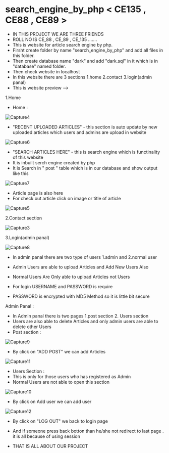 # search_engine_by_php < CE135 , CE88 , CE89 >
- IN THIS PROJECT WE ARE THREE FRIENDS 
- ROLL NO IS CE_88 , CE_89 , CE_135 .......
- This is website for article search engine by php.
- Firsht create folder by name "search_engine_by_php" and add all files in this folder. 
- Then create database name "dark" and add "dark.sql" in it which is in "database" named folder.
- Then check website in localhost
- In this website there are 3 sections 1.home 2.contact 3.login(admin panal)
- This is website preview -->

1.Home
- Home :

![Capture4](https://user-images.githubusercontent.com/86519206/124766359-b2993d00-deeb-11eb-99c4-f1452aed2c88.PNG)


- "RECENT UPLOADED ARTICLES" - this section is auto update by new uploaded articles which users and admins are upload in website

![Capture6](https://user-images.githubusercontent.com/86519206/124767414-a661af80-deec-11eb-8553-1504a9856e5c.PNG)

- "SEARCH ARTICLES HERE" - this is search engine which is functinality of this website 
- It is inbuilt serch engine created by php 
- It is Search in " post " table which is in our database and show output like this

![Capture7](https://user-images.githubusercontent.com/86519206/124768573-a2825d00-deed-11eb-8bbc-b3c6ae8476a7.PNG)

- Article page is also here
- For check out article click on image or title of article 

![Capture5](https://user-images.githubusercontent.com/86519206/124766768-0f94f300-deec-11eb-99fa-07407deed809.PNG)

2.Contact section

![Capture3](https://user-images.githubusercontent.com/86519206/124765646-06575680-deeb-11eb-93f3-0f701739bada.PNG)

3.Login(admin panal)

![Capture8](https://user-images.githubusercontent.com/86519206/124769391-48ce6280-deee-11eb-9504-3abdc0419032.PNG)

- In admin panal there are two type of users 1.admin and 2.normal user
- Admin Users are able to upload Articles and Add New Users Also
- Normal Users Are Only able to upload Articles not Users

- For login USERNAME and PASSWORD is require
- PASSWORD is encrypted with MD5 Method so it is little bit secure

Admin Panal :

- In Admin panal there is two pages 1.post section 2. Users section
- Users are also able to delete Articles and only admin users are able to delete other Users
- Post section :

![Capture9](https://user-images.githubusercontent.com/86519206/124770339-1bce7f80-deef-11eb-8e55-b27461e739db.PNG)
 
- By click on "ADD POST" we can add Articles

![Capture11](https://user-images.githubusercontent.com/86519206/124772803-33a70300-def1-11eb-815b-cb53278179e5.PNG)

- Users Section :
- This is only for those users who has registered as Admin
- Normal Users are not able to open this section 

![Capture10](https://user-images.githubusercontent.com/86519206/124771620-1faed180-def0-11eb-83d4-62923cfd97b5.PNG)

- By click on Add user we can add user

![Capture12](https://user-images.githubusercontent.com/86519206/124773754-145ca580-def2-11eb-861e-0ce3da2f7cb2.PNG)

- By click on "LOG OUT" we back to login page 
- And if someone press back botton than he/she not redirect to last page . it is all because of using session 




- THAT IS ALL ABOUT OUR PROJECT 
